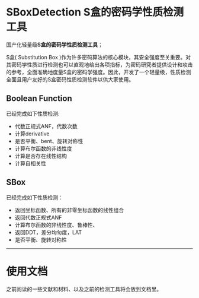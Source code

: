 # SBoxDetection S盒的密码学性质检测⼯具
国产化轻量级**S盒的密码学性质检测⼯具**；

S盒( Substitution Box )作为许多密码算法的核心模块，其安全强度至关重要。对其密码学性质进行检测也可以直观地给出各项指标，为密码研究者提供设计和攻击的参考，全面准确地度量S盒的密码学强度。因此，开发了一个轻量级，性质检测全面且用户友好的S盒密码性质检测软件以供大家使用。

## Boolean Function  
已经完成如下性质检测:  

- 代数正规式ANF，代数次数
- 计算derivative
- 是否平衡、bent、旋转对称性
- 计算布尔函数的非线性度
- 计算是否存在线性结构
- 计算自相关性


## SBox
已经完成如下性质检测：

- 返回坐标函数、所有的非零坐标函数的线性组合
- 返回代数正规式ANF
- 计算布尔函数的非线性度、鲁棒性、
- 返回DDT，差分均匀度，LAT
- 是否平衡、旋转对称性



---

# 使用文档

之前阅读的一些文献和材料、以及之前的检测工具将会放到文档里。
